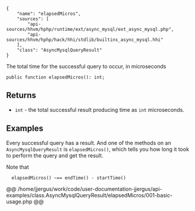 ``` yamlmeta
{
    "name": "elapsedMicros",
    "sources": [
        "api-sources/hhvm/hphp/runtime/ext/async_mysql/ext_async_mysql.php",
        "api-sources/hhvm/hphp/hack/hhi/stdlib/builtins_async_mysql.hhi"
    ],
    "class": "AsyncMysqlQueryResult"
}
```




The total time for the successful query to occur, in microseconds




``` Hack
public function elapsedMicros(): int;
```




## Returns




+ ` int ` - the total successful result producing time as `` int `` microseconds.




## Examples




Every successful query has a result. And one of the methods on an ` AsyncMysqlQueryResult ` is `` elapsedMicros() ``, which tells you how long it took to perform the query and get the result.




Note that




```
  elapsedMicros() ~== endTime() - startTime()
```







@@ /home/jjergus/work/code/user-documentation-jjergus/api-examples/class.AsyncMysqlQueryResult/elapsedMicros/001-basic-usage.php @@
<!-- HHAPIDOC -->
